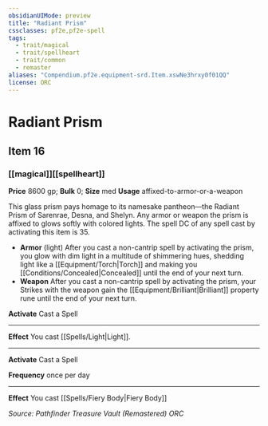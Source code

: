 ```yaml
---
obsidianUIMode: preview
title: "Radiant Prism"
cssclasses: pf2e,pf2e-spell
tags:
  - trait/magical
  - trait/spellheart
  - trait/common
  - remaster
aliases: "Compendium.pf2e.equipment-srd.Item.xswNe3hrxy0f01QQ"
license: ORC
---
```

# Radiant Prism
## Item 16
### [[magical]][[spellheart]]


**Price** 8600 gp; 
**Bulk** 0; **Size** med
**Usage** affixed-to-armor-or-a-weapon

This glass prism pays homage to its namesake pantheon—the Radiant Prism of Sarenrae, Desna, and Shelyn. Any armor or weapon the prism is affixed to glows softly with colored lights. The spell DC of any spell cast by activating this item is 35.

*   **Armor** (light) After you cast a non-cantrip spell by activating the prism, you glow with dim light in a multitude of shimmering hues, shedding light like a [[Equipment/Torch|Torch]] and making you [[Conditions/Concealed|Concealed]] until the end of your next turn.
*   **Weapon** After you cast a non-cantrip spell by activating the prism, your Strikes with the weapon gain the [[Equipment/Brilliant|Brilliant]] property rune until the end of your next turn.
    

**Activate** Cast a Spell

* * *

**Effect** You cast [[Spells/Light|Light]].

* * *

**Activate** Cast a Spell

**Frequency** once per day

* * *

**Effect** You cast [[Spells/Fiery Body|Fiery Body]]

*Source: Pathfinder Treasure Vault (Remastered)*
*ORC*